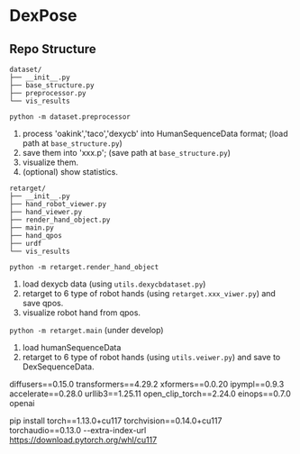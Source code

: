 # DexPose

## Repo Structure

```
dataset/
├── __init__.py
├── base_structure.py
├── preprocessor.py
└── vis_results
```

`python -m dataset.preprocessor` 

1. process 'oakink','taco','dexycb' into HumanSequenceData format; (load path at `base_structure.py`)
2. save them into 'xxx.p'; (save path at `base_structure.py`)
3. visualize them.
4. (optional) show statistics.


```
retarget/
├── __init__.py
├── hand_robot_viewer.py
├── hand_viewer.py
├── render_hand_object.py
├── main.py
├── hand_qpos
├── urdf
└── vis_results
```

`python -m retarget.render_hand_object`

1. load dexycb data (using `utils.dexycbdataset.py`)
2. retarget to 6 type of robot hands (using `retarget.xxx_viwer.py`) and save qpos.
3. visualize robot hand from qpos.


`python -m retarget.main`
(under develop)

1. load humanSequenceData
2. retarget to 6 type of robot hands (using `utils.veiwer.py`) and save to DexSequenceData.


diffusers==0.15.0
transformers==4.29.2
xformers==0.0.20
ipympl==0.9.3
accelerate==0.28.0
urllib3==1.25.11
open_clip_torch==2.24.0
einops==0.7.0
openai


pip install torch==1.13.0+cu117 torchvision==0.14.0+cu117 torchaudio==0.13.0 --extra-index-url https://download.pytorch.org/whl/cu117
